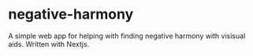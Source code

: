 # negative-harmony
A simple web app for helping with finding negative harmony with visisual aids. Written with Nextjs.
